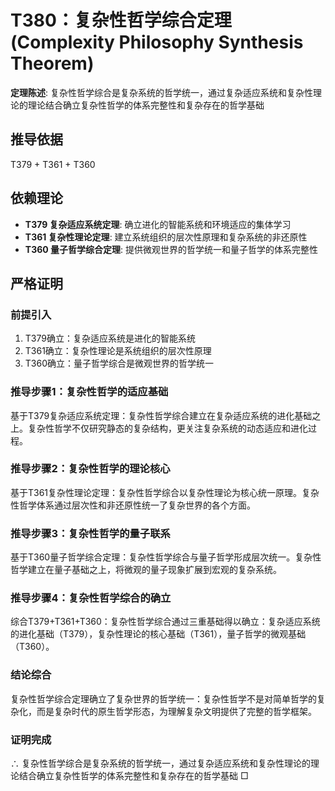 # T380：复杂性哲学综合定理 (Complexity Philosophy Synthesis Theorem)

**定理陈述**: 复杂性哲学综合是复杂系统的哲学统一，通过复杂适应系统和复杂性理论的理论结合确立复杂性哲学的体系完整性和复杂存在的哲学基础

## 推导依据
T379 + T361 + T360

## 依赖理论
- **T379 复杂适应系统定理**: 确立进化的智能系统和环境适应的集体学习
- **T361 复杂性理论定理**: 建立系统组织的层次性原理和复杂系统的非还原性
- **T360 量子哲学综合定理**: 提供微观世界的哲学统一和量子哲学的体系完整性

## 严格证明

### 前提引入
1. T379确立：复杂适应系统是进化的智能系统
2. T361确立：复杂性理论是系统组织的层次性原理
3. T360确立：量子哲学综合是微观世界的哲学统一

### 推导步骤1：复杂性哲学的适应基础
基于T379复杂适应系统定理：复杂性哲学综合建立在复杂适应系统的进化基础之上。复杂性哲学不仅研究静态的复杂结构，更关注复杂系统的动态适应和进化过程。

### 推导步骤2：复杂性哲学的理论核心
基于T361复杂性理论定理：复杂性哲学综合以复杂性理论为核心统一原理。复杂性哲学体系通过层次性和非还原性统一了复杂世界的各个方面。

### 推导步骤3：复杂性哲学的量子联系
基于T360量子哲学综合定理：复杂性哲学综合与量子哲学形成层次统一。复杂性哲学建立在量子基础之上，将微观的量子现象扩展到宏观的复杂系统。

### 推导步骤4：复杂性哲学综合的确立
综合T379+T361+T360：复杂性哲学综合通过三重基础得以确立：复杂适应系统的进化基础（T379），复杂性理论的核心基础（T361），量子哲学的微观基础（T360）。

### 结论综合
复杂性哲学综合定理确立了复杂世界的哲学统一：复杂性哲学不是对简单哲学的复杂化，而是复杂时代的原生哲学形态，为理解复杂文明提供了完整的哲学框架。

### 证明完成
∴ 复杂性哲学综合是复杂系统的哲学统一，通过复杂适应系统和复杂性理论的理论结合确立复杂性哲学的体系完整性和复杂存在的哲学基础 □